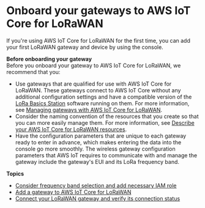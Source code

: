 # Onboard your gateways to AWS IoT Core for LoRaWAN<a name="connect-iot-lorawan-onboard-gateways"></a>

If you're using AWS IoT Core for LoRaWAN for the first time, you can add your first LoRaWAN gateway and device by using the console\. 

**Before onboarding your gateway**  
Before you onboard your gateway to AWS IoT Core for LoRaWAN, we recommend that you:
+ Use gateways that are qualified for use with AWS IoT Core for LoRaWAN\. These gateways connect to AWS IoT Core without any additional configuration settings and have a compatible version of the [ LoRa Basics Station](https://doc.sm.tc/station) software running on them\. For more information, see [Managing gateways with AWS IoT Core for LoRaWAN](connect-iot-lorawan-manage-gateways.md)\.
+ Consider the naming convention of the resources that you create so that you can more easily manage them\. For more information, see [Describe your AWS IoT Core for LoRaWAN resources](connect-iot-lorawan-describe-resource.md)\.
+ Have the configuration parameters that are unique to each gateway ready to enter in advance, which makes entering the data into the console go more smoothly\. The wireless gateway configuration parameters that AWS IoT requires to communicate with and manage the gateway include the gateway's EUI and its LoRa frequency band\.

**Topics**
+ [Consider frequency band selection and add necessary IAM role](connect-iot-lorawan-rfregion-permissions.md)
+ [Add a gateway to AWS IoT Core for LoRaWAN](connect-iot-lorawan-onboard-gateway-add.md)
+ [Connect your LoRaWAN gateway and verify its connection status](connect-iot-lorawan-gateway-connection-status.md)